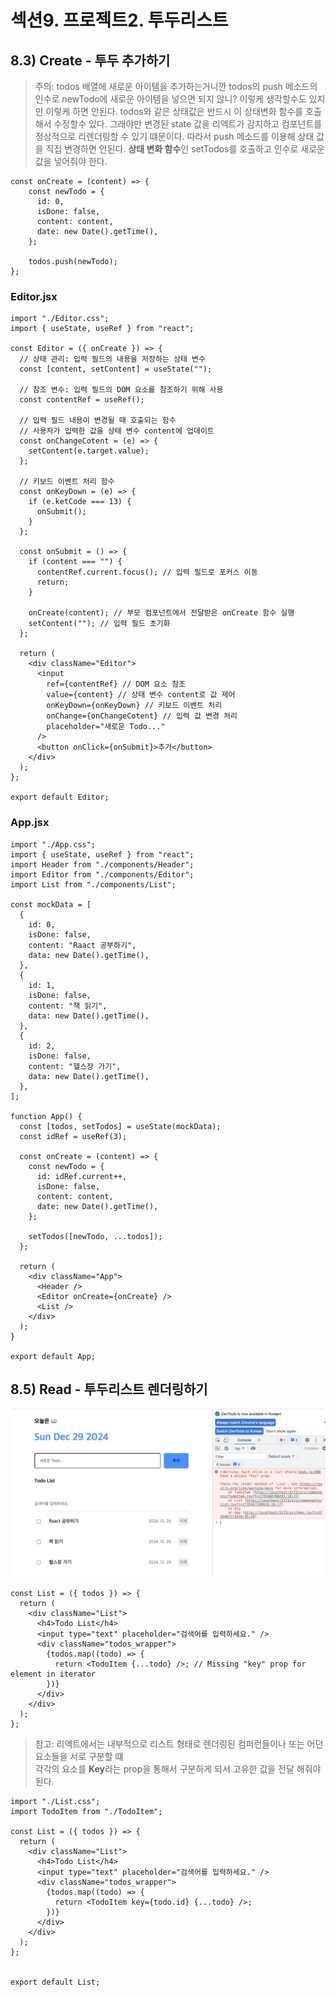 # 섹션9. 프로젝트2. 투두리스트

## 8.3) Create - 투두 추가하기

> 주의: todos 배열에 새로운 아이템을 추가하는거니깐 todos의 push 메소드의 인수로
> newTodo에 새로운 아이템을 넣으면 되지 않니? 이렇케 생각할수도 있지만 이렇케 하면 안된다.
> todos와 같은 상태값은 반드시 이 상태변화 함수를 호출해서 수정할수 있다. 그래야만 변경된
> state 값을 리액트가 감지하고 컴포넌트를 정상적으로 리렌더링할 수 있기 떄문이다.
> 따라서 push 메소드를 이용해 상태 값을 직접 변경하면 안된다. 
> **상태 변화 함수**인 setTodos를 호출하고 인수로 새로운 값을 넣어줘야 한다.

```
const onCreate = (content) => {
    const newTodo = {
      id: 0,
      isDone: false,
      content: content,
      date: new Date().getTime(),
    };

    todos.push(newTodo);
};
``` 

### Editor.jsx

``` 
import "./Editor.css";
import { useState, useRef } from "react";

const Editor = ({ onCreate }) => {
  // 상태 관리: 입력 필드의 내용을 저장하는 상태 변수
  const [content, setContent] = useState("");

  // 참조 변수: 입력 필드의 DOM 요소를 참조하기 위해 사용
  const contentRef = useRef();

  // 입력 필드 내용이 변경될 때 호출되는 함수
  // 사용자가 입력한 값을 상태 변수 content에 업데이트
  const onChangeCotent = (e) => {
    setContent(e.target.value);
  };

  // 키보드 이벤트 처리 함수
  const onKeyDown = (e) => {
    if (e.ketCode === 13) {
      onSubmit();
    }
  };

  const onSubmit = () => {
    if (content === "") {
      contentRef.current.focus(); // 입력 필드로 포커스 이동
      return;
    }

    onCreate(content); // 부모 컴포넌트에서 전달받은 onCreate 함수 실행
    setContent(""); // 입력 필드 초기화
  };

  return (
    <div className="Editor">
      <input
        ref={contentRef} // DOM 요소 참조
        value={content} // 상태 변수 content로 값 제어
        onKeyDown={onKeyDown} // 키보드 이벤트 처리
        onChange={onChangeCotent} // 입력 값 변경 처리
        placeholder="새로운 Todo..." 
      />
      <button onClick={onSubmit}>추가</button>
    </div>
  );
};

export default Editor;

``` 

### App.jsx
``` 
import "./App.css";
import { useState, useRef } from "react";
import Header from "./components/Header";
import Editor from "./components/Editor";
import List from "./components/List";

const mockData = [
  {
    id: 0,
    isDone: false,
    content: "Raact 공부하기",
    data: new Date().getTime(),
  },
  {
    id: 1,
    isDone: false,
    content: "책 읽기",
    data: new Date().getTime(),
  },
  {
    id: 2,
    isDone: false,
    content: "헬스장 가기",
    data: new Date().getTime(),
  },
];

function App() {
  const [todos, setTodos] = useState(mockData);
  const idRef = useRef(3);

  const onCreate = (content) => {
    const newTodo = {
      id: idRef.current++,
      isDone: false,
      content: content,
      date: new Date().getTime(),
    };

    setTodos([newTodo, ...todos]);
  };

  return (
    <div className="App">
      <Header />
      <Editor onCreate={onCreate} />
      <List />
    </div>
  );
}

export default App;

``` 

## 8.5) Read - 투두리스트 렌더링하기

![](https://github.com/dididiri1/TIL/blob/main/React/images/09_01.png?raw=true)

``` 
const List = ({ todos }) => {
  return (
    <div className="List">
      <h4>Todo List</h4>
      <input type="text" placeholder="검색어를 입력하세요." />
      <div className="todos_wrapper">
        {todos.map((todo) => {
          return <TodoItem {...todo} />; // Missing "key" prop for element in iterator
        })}
      </div>
    </div>
  );
};
```
> 참고: 리엑트에서는 내부적으로 리스트 형태로 렌더링된 컴퍼런들이나 또는 어던 요소들을 서로 구분할 떄   
> 각각의 요소를 **Key**라는 prop을 통해서 구분하게 되서 고유한 값을 전달 해줘야 된다.

``` 
import "./List.css";
import TodoItem from "./TodoItem";

const List = ({ todos }) => {
  return (
    <div className="List">
      <h4>Todo List</h4>
      <input type="text" placeholder="검색어를 입력하세요." />
      <div className="todos_wrapper">
        {todos.map((todo) => {
          return <TodoItem key={todo.id} {...todo} />;
        })}
      </div>
    </div>
  );
};


export default List;

``` 